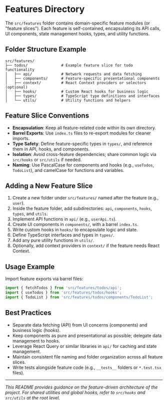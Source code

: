 # Features Directory

The `src/features` folder contains domain-specific feature modules (or "feature slices"). Each feature is self-contained, encapsulating its API calls, UI components, state management hooks, types, and utility functions.

## Folder Structure Example

```plaintext
src/features/
├── todos/               # Example feature slice for todo functionality
│   ├── api/             # Network requests and data fetching
│   ├── components/      # Feature-specific presentational components
│   ├── context/         # React Context providers or selectors (optional)
│   ├── hooks/           # Custom React hooks for business logic
│   ├── types/           # TypeScript type definitions and interfaces
│   └── utils/           # Utility functions and helpers
```

## Feature Slice Conventions

- **Encapsulation**: Keep all feature-related code within its own directory.
- **Barrel Exports**: Use `index.ts` files to re-export modules for cleaner imports.
- **Type Safety**: Define feature-specific types in `types/`, and reference them in API, hooks, and components.
- **Isolation**: Avoid cross-feature dependencies; share common logic via `src/hooks` or `src/utils` if needed.
- **Naming**: Use PascalCase for components and hooks (e.g., `useTodos`, `TodoList`), and camelCase for functions and variables.

## Adding a New Feature Slice

1. Create a new folder under `src/features/` named after the feature (e.g., `user`).
2. Inside the feature folder, add subdirectories: `api`, `components`, `hooks`, `types`, and `utils`.
3. Implement API functions in `api/` (e.g., `userApi.ts`).
4. Create UI components in `components/`, with a barrel `index.ts`.
5. Write custom hooks in `hooks/` to encapsulate logic and state.
6. Define TypeScript interfaces and types in `types/`.
7. Add any pure utility functions in `utils/`.
8. Optionally, add context providers in `context/` if the feature needs React Context.

## Usage Example

Import feature exports via barrel files:

```ts
import { fetchTodos } from 'src/features/todos/api';
import { useTodos } from 'src/features/todos/hooks';
import { TodoList } from 'src/features/todos/components/TodoList';
```

## Best Practices

- Separate data fetching (API) from UI concerns (components) and business logic (hooks).
- Keep components as pure and presentational as possible; delegate data management to hooks.
- Leverage React Query or similar libraries in `api/` for caching and state management.
- Maintain consistent file naming and folder organization across all feature slices.
- Write tests alongside feature code (e.g., `__tests__` folders or `*.test.tsx` files).

---

*This README provides guidance on the feature-driven architecture of the project. For shared utilities and global hooks, refer to `src/hooks` and `src/utils` at the root level.*
